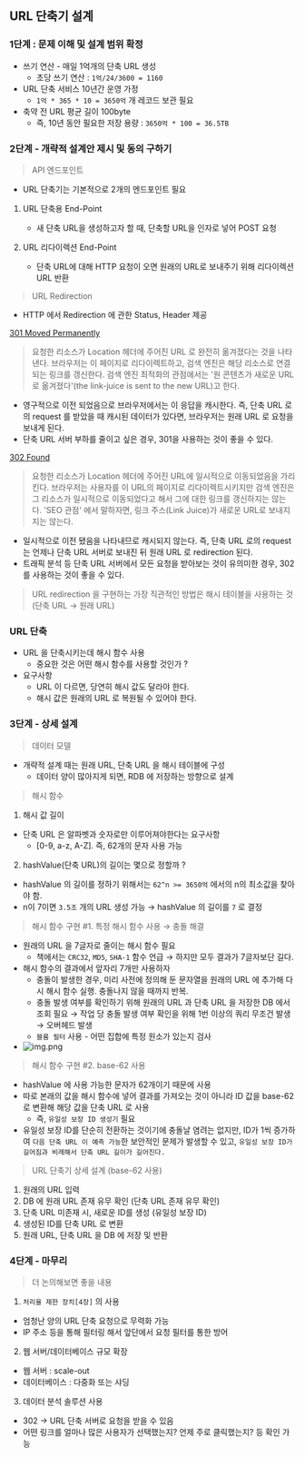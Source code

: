 ## URL 단축기 설계

### 1단계 : 문제 이해 및 설계 범위 확정

- 쓰기 연산 - 매일 1억개의 단축 URL 생성
  - 초당 쓰기 연산 : `1억/24/3600 = 1160`
- URL 단축 서비스 10년간 운영 가정
  - `1억 * 365 * 10 = 3650억` 개 레코드 보관 필요
- 축약 전 URL 평균 길이 100byte
  - 즉, 10년 동안 필요한 저장 용량 : `3650억 * 100 = 36.5TB`

### 2단계 - 개략적 설계안 제시 및 동의 구하기

> API 엔드포인트

- URL 단축기는 기본적으로 2개의 엔드포인트 필요

1. URL 단축용 End-Point
   - 새 단축 URL을 생성하고자 할 때, 단축할 URL을 인자로 넣어 POST 요청

2. URL 리다이렉션 End-Point
   - 단축 URL에 대해 HTTP 요청이 오면 원래의 URL로 보내주기 위해 리다이렉션 URL 반환

> URL Redirection

- HTTP 에서 Redirection 에 관한 Status, Header 제공

[301 Moved Permanently](https://developer.mozilla.org/ko/docs/Web/HTTP/Status/301)
> 요청한 리소스가 Location 헤더에 주어진 URL 로 완전히 옮겨졌다는 것을 나타낸다. 브라우저는 이 페이지로 리다이렉트하고, 검색 엔진은 해당 리소스로 연결되는 링크를 갱신한다. 검색 엔진 최적화의 관점에서는 '원 콘텐츠가 새로운 URL 로 옮겨졌다'(the link-juice is sent to the new URL)고 한다.

- 영구적으로 이전 되었음으로 브라우저에서는 이 응답을 캐시한다. 즉, 단축 URL 로의 request 를 받았을 때 캐시된 데이터가 있다면, 브라우저는 원래 URL 로 요청을 보내게 된다.
- 단축 URL 서버 부하를 줄이고 싶은 경우, 301을 사용하는 것이 좋을 수 있다.

[302 Found](https://developer.mozilla.org/ko/docs/Web/HTTP/Status/302)
> 요청한 리소스가 Location 헤더에 주어진 URL에 일시적으로 이동되었음을 가리킨다. 브라우저는 사용자를 이 URL의 페이지로 리다이렉트시키지만 검색 엔진은 그 리소스가 일시적으로 이동되었다고 해서 그에 대한 링크를 갱신하지는 않는다. 'SEO 관점' 에서 말하자면, 링크 주스(Link Juice)가 새로운 URL로 보내지지는 않는다.

- 일시적으로 이전 됐음을 나타내므로 캐시되지 않는다. 즉, 단축 URL 로의 request 는 언제나 단축 URL 서버로 보내진 뒤 원래 URL 로 redirection 된다.
- 트래픽 분석 등 단축 URL 서버에서 모든 요청을 받아보는 것이 유의미한 경우, 302를 사용하는 것이 좋을 수 있다.

> URL redirection 을 구현하는 가장 직관적인 방법은 해시 테이블을 사용하는 것 (단축 URL → 원래 URL)

### URL 단축 

- URL 을 단축시키는데 해시 함수 사용
  - 중요한 것은 어떤 해시 함수를 사용할 것인가 ?
- 요구사항
  - URL 이 다르면, 당연히 해시 값도 달라야 한다.
  - 해시 값은 원래의 URL 로 복원될 수 있어야 한다.

### 3단계 - 상세 설계

> 데이터 모델

- 개략적 설계 때는 원래 URL, 단축 URL 을 해시 테이블에 구성
  - 데이터 양이 많아지게 되면, RDB 에 저장하는 방향으로 설계

> 해시 함수

1. 해시 값 길이
- 단축 URL 은 알파벳과 숫자로만 이루어져야한다는 요구사항
  - [0-9, a-z, A-Z]. 즉, 62개의 문자 사용 가능

2. hashValue(단축 URL)의 길이는 몇으로 정할까 ?
- hashValue 의 길이를 정하기 위해서는 `62^n >= 3650억` 에서의 n의 최소값을 찾아야 함.
- n이 7이면 `3.5조` 개의 URL 생성 가능 → hashValue 의 길이를 `7` 로 결정

> 해시 함수 구현 #1. 특정 해시 함수 사용 → 충돌 해결

- 원래의 URL 을 7글자로 줄이는 해시 함수 필요
  - 책에서는 `CRC32`, `MD5`, `SHA-1` 함수 언급 → 하지만 모두 결과가 7글자보단 길다.
- 해시 함수의 결과에서 앞자리 7개만 사용하자
  - 충돌이 발생한 경우, 미리 사전에 정의해 둔 문자열을 원래의 URL 에 추가해 다시 해시 함수 실행. 충돌나지 않을 때까지 반복.
  - 충돌 발생 여부를 확인하기 위해 원래의 URL 과 단축 URL 을 저장한 DB 에서 조회 필요 → 작업 당 충돌 발생 여부 확인을 위해 1번 이상의 쿼리 무조건 발생 → 오버헤드 발생
  - `블룸 필터` 사용 - 어떤 집합에 특정 원소가 있는지 검사
- ![img.png](image/img84.png)

> 해시 함수 구현 #2. base-62 사용

- hashValue 에 사용 가능한 문자가 62개이기 때문에 사용
- 따로 본래의 값을 해시 함수에 넣어 결과를 가져오는 것이 아니라 ID 값을 base-62로 변환해 해당 값을 단축 URL 로 사용
  - 즉, `유일성 보장 ID 생성기` 필요
- 유일성 보장 ID를 단순히 전환하는 것이기에 충돌날 염려는 없지만, ID가 1씩 증가하여 `다음 단축 URL 이 예측 가능`한 보안적인 문제가 발생할 수 있고, `유일성 보장 ID가 길어짐과 비례해서 단축 URL 길이가 길어진다.`

> URL 단축기 상세 설계 (base-62 사용)

1. 원래의 URL 입력
2. DB 에 원래 URL 존재 유무 확인 (단축 URL 존재 유무 확인)
3. 단축 URL 미존재 시, 새로운 ID를 생성 (유일성 보장 ID)
4. 생성된 ID를 단축 URL 로 변환
5. 원래 URL, 단축 URL 을 DB 에 저장 및 반환

### 4단계 - 마무리

> 더 논의해보면 좋을 내용

1. `처리율 제한 장치[4장]` 의 사용
- 엄청난 양의 URL 단축 요청으로 무력화 가능
- IP 주소 등을 통해 필터링 해서 앞단에서 요청 필터를 통한 방어

2. 웹 서버/데이터베이스 규모 확장
- 웹 서버 : scale-out
- 데이터베이스 : 다중화 또는 샤딩

3. 데이터 분석 솔루션 사용
- 302 -> URL 단축 서버로 요청을 받을 수 있음
- 어떤 링크를 얼마나 많은 사용자가 선택했는지? 언제 주로 클릭했는지? 등 확인 가능